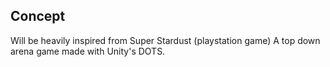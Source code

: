 ## Concept
Will be heavily inspired from Super Stardust (playstation game)
A top down arena game made with Unity's DOTS.